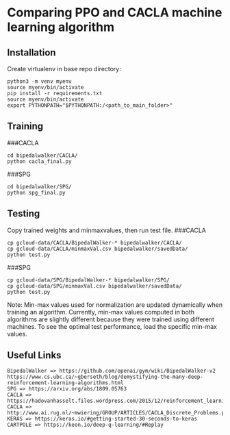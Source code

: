 # Comparing PPO and CACLA machine learning algorithm

## Installation
Create virtualenv in base repo directory:
```
python3 -m venv myenv
source myenv/bin/activate
pip install -r requirements.txt
source myenv/bin/activate
export PYTHONPATH="$PYTHONPATH:/<path_to_main_folder>"
```

## Training 
###CACLA
```
cd bipedalwalker/CACLA/
python cacla_final.py
```
###SPG
```
cd bipedalwalker/SPG/
python spg_final.py
```
## Testing
Copy trained weights and minmaxvalues, then run test file.
###CACLA
```
cp gcloud-data/CACLA/BipedalWalker-* bipedalwalker/CACLA/
cp gcloud-data/CACLA/minmaxVal.csv bipedalwalker/savedData/
python test.py
```
###SPG
```
cp gcloud-data/SPG/BipedalWalker-* bipedalwalker/SPG/
cp gcloud-data/SPG/minmaxVal.csv bipedalwalker/savedData/
python test.py
```
Note: Min-max values used for normalization are updated dynamically when training an algorithm. Currently, min-max values computed in both algorithms are slightly different because they were trained using different machines. To see the optimal test performance, load the specific min-max values.    

## Useful Links

```
BipedalWalker => https://github.com/openai/gym/wiki/BipedalWalker-v2
https://www.cs.ubc.ca/~gberseth/blog/demystifying-the-many-deep-reinforcement-learning-algorithms.html
SPG => https://arxiv.org/abs/1809.05763
CACLA => https://hadovanhasselt.files.wordpress.com/2015/12/reinforcement_learning_in_continuous_action_spaces.pdf
CACLA => http://www.ai.rug.nl/~mwiering/GROUP/ARTICLES/CACLA_Discrete_Problems.pdf
KERAS => https://keras.io/#getting-started-30-seconds-to-keras
CARTPOLE => https://keon.io/deep-q-learning/#Replay
```
